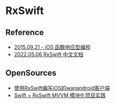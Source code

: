 # RxSwift

## Reference

- [2015.09.21 - iOS 函数响应型编程](https://github.com/KevinHM/FunctionalReactiveProgrammingOniOS)
- [2022.05.06 RxSwift 中文文档](https://github.com/beeth0ven/RxSwift-Chinese-Documentation)

## OpenSources

- [使用RxSwift编写iOS的wanandroid客户端](https://github.com/seasonZhu/RxStudy)
- [Swift + RxSwift MVVM 模块化项目实践](https://seongbrave.github.io/2019/04/Swift-+-RxSwift-MVVM-%E6%A8%A1%E5%9D%97%E5%8C%96%E9%A1%B9%E7%9B%AE%E5%AE%9E%E8%B7%B5/#%E9%A1%B9%E7%9B%AE%E4%BB%8B%E7%BB%8D)